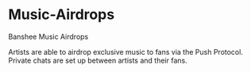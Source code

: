 # Music-Airdrops
Banshee Music Airdrops

Artists are able to airdrop exclusive music to fans via the Push Protocol. Private chats are set up between artists and their fans.
